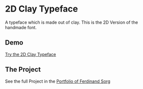 # 2D Clay Typeface
A typeface which is made out of clay. This is the 2D Version of the handmade font.

## Demo
[Try the 2D Clay Typeface](https://2d-clay-typeface.ferdinands.org)

## The Project
See the full Project in the [Portfolio of Ferdinand Sorg](https://www.ferdinands.org/portfolio/clay-typeface/)
